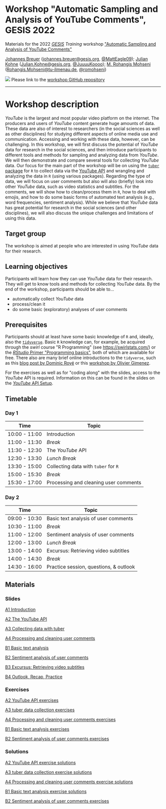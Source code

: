 # Workshop "Automatic Sampling and Analysis of YouTube Comments", GESIS 2022
Materials for the 2022 [*GESIS*](https://www.gesis.org/en/home/) *Training* workshop ["Automatic Sampling and Analysis of YouTube Comments"](https://training.gesis.org/?site=pDetails&child=full&pID=0x9BF8CE59341441148D9191B9CB54CA75)

[Johannes Breuer](https://www.johannesbreuer.com/) ([johannes.breuer@gesis.org](mailto:johannes.breuer@gesis.org), [\@MattEagle09](https://twitter.com/MattEagle09)); [Julian Kohne](https://www.juliankohne.com/) ([Julian.Kohne@gesis.org](mailto:Julian.Kohne@gesis.org), [\@JuuuuKoooo](https://twitter.com/JuuuuKoooo)); [M. Rohangis Mohseni](https://www.tu-ilmenau.de/en/media-psychology-and-media-design/team/dr-rohangis-mohseni/) ([Rohangis.Mohseni@tu-ilmenau.de](mailto:Rohangis.Mohseni@tu-ilmenau.de), [\@romohseni](https://twitter.com/romohseni))

[![](https://licensebuttons.net/l/by/3.0/80x15.png)](https://creativecommons.org/licenses/by/4.0/) 
Please link to the [workshop GitHub repository](https://github.com/jobreu/youtube-workshop-gesis-2022)

---

# Workshop description

*YouTube* is the largest and most popular video platform on the internet. The producers and users of *YouTube* content generate huge amounts of data. These data are also of interest to researchers (in the social sciences as well as other disciplines) for studying different aspects of online media use and communication. Accessing and working with these data, however, can be challenging. In this workshop, we will first discuss the potential of *YouTube* data for research in the social sciences, and then introduce participants to different tools and methods for sampling and analyzing data from *YouTube*. We will then demonstrate and compare several tools for collecting *YouTube* data. Our focus for the main part of the workshop will be on using the [`tuber` package](https://soodoku.github.io/tuber/) for `R` to collect data via the [YouTube API](https://developers.google.com/youtube) and wrangling and analyzing the data in `R` (using various packages). Regarding the type of data, we will focus on user comments but also will also (briefly) look into other *YouTube* data, such as video statistics and subtitles. For the comments, we will show how to clean/process them in `R`, how to deal with emojis, and how to do some basic forms of automated text analysis (e.g., word frequencies, sentiment analysis). While we believe that *YouTube* data has great potential for research in the social sciences (and other disciplines), we will also discuss the unique challenges and limitations of using this data.

## Target group

The workshop is aimed at people who are interested in using *YouTube* data for their research. 

## Learning objectives

Participants will learn how they can use *YouTube* data for their research. They will get to know tools and methods for collecting *YouTube* data. By the end of the workshop, participants should be able to...
- automatically collect *YouTube* data
- process/clean it
- do some basic (exploratory) analyses of user comments

## Prerequisites

Participants should at least have some basic knowledge of `R` and, ideally, also the [`tidyverse`](https://www.tidyverse.org/). Basic `R` knowledge can, for example, be acquired through the *swirl* course "R Programming" (see https://swirlstats.com/) or the [*RStudio* Primer "Programming basics"](https://rstudio.cloud/learn/primers/1.2), both of which are available for free. There also are many brief online introductions to the `tidyverse`, such as this [blog post by Dominic Royé](https://dominicroye.github.io/en/2020/a-very-short-introduction-to-tidyverse/) or this [workshop by Olivier Gimenez](https://oliviergimenez.github.io/intro_tidyverse/#1).

For the exercises as well as for "coding along" with the slides, access to the *YouTube* API is required. Information on this can be found in the slides on the [*YouTube* API Setup](https://jobreu.github.io/youtube-workshop-gesis-2022/slides/A0_YouTube_API_Setup/A0_YouTubeAPISetup.html).  

## Timetable

### Day 1

| Time          | Topic                                   |
| ------------- | --------------------------------------- |
| 10:00 - 11:00 | Introduction                            |
| 11:00 - 11:30 | *Break*                                 |
| 11:30 - 12:30 | The *YouTube* API                       | 
| 12:30 - 13:30 | *Lunch Break*                           | 
| 13:30 - 15:00 | Collecting data with `tuber` for `R`    | 
| 15:00 - 15:30 | *Break*                                 | 
| 15:30 - 17:00 | Processing and cleaning user comments   | 

### Day 2

| Time          | Topic                                   |
| ------------- | --------------------------------------- |
| 09:00 - 10:30 | Basic text analysis of user comments    |
| 10:30 - 11:00 | *Break*                                 |
| 11:00 - 12:00 | Sentiment analysis of user comments     | 
| 12:00 - 13:00 | *Lunch Break*                           | 
| 13:00 - 14:00 | Excursus: Retrieving video subtitles    | 
| 14:00 - 14:30 | *Break*                                 | 
| 14:30 - 16:00 | Practice session, questions, & outlook  | 

## Materials

### Slides

[A1 Introduction](https://jobreu.github.io/youtube-workshop-gesis-2022/slides/A1_Introduction/A1_Intro.html)             

[A2 The YouTube API](https://jobreu.github.io/youtube-workshop-gesis-2022/slides/A2_The_YouTube_API/A2_The_YouTube_API.html)

[A3 Collecting data with tuber](https://jobreu.github.io/youtube-workshop-gesis-2022/slides/A3_Collecting_data_with_tuber/A3_Collecting_data_with_the_tuber_package_for_R.html)

[A4 Processing and cleaning user comments](https://jobreu.github.io/youtube-workshop-gesis-2022/slides/A4_Processing_and_cleaning_user_comments/A4_Processing_and_Cleaning_User_Comments.html)

[B1 Basic text analysis](https://jobreu.github.io/youtube-workshop-gesis-2022/slides/B1_Basic_Text_Analysis/B1_Basic_Text_Analysis.html)

[B2 Sentiment analysis of user comments](https://jobreu.github.io/youtube-workshop-gesis-2022/slides/B2_Sentiment_Analysis_of_User_Comments/B2_Sentiment_Analysis_of_User_Comments.html)

[B3 Excursus: Retrieving video subtitles](https://jobreu.github.io/youtube-workshop-gesis-2022/slides/B3_Excursus_Retrieving_Video_Subtitles/B3_Retrieving_Video_Subtitles.html)

[B4 Outlook, Recap, Practice](https://jobreu.github.io/youtube-workshop-gesis-2022/slides/B4_Recap_Outlook_Practice/B4_Recap_Outlook_Practice.html)


### Exercises

[A2 YouTube API exercises](https://jobreu.github.io/youtube-workshop-gesis-2022/exercises/A2_The_Youtube_API_exercises_question.html)

[A3 tuber data collection exercises](https://jobreu.github.io/youtube-workshop-gesis-2022/exercises/A3_tuber_exercises_question.html)

[A4 Processing and cleaning user comments exercises](https://jobreu.github.io/youtube-workshop-gesis-2022/exercises/A4_Preprocessing_and_cleaning_data_exercises_question.html)

[B1 Basic text analysis exercises](https://jobreu.github.io/youtube-workshop-gesis-2022/exercises/B1_Basic_text_analysis_exercises_question.html)

[B2 Sentiment analysis of user comments exercises](https://jobreu.github.io/youtube-workshop-gesis-2022/exercises/B2_Sentiment_analysis_of_user_comments_exercises_question.html)

### Solutions

[A2 YouTube API exercise solutions](https://jobreu.github.io/youtube-workshop-gesis-2022/solutions/A2_The_Youtube_API_exercises_solution.html)

[A3 tuber data collection exercise solutions](https://jobreu.github.io/youtube-workshop-gesis-2022/solutions/A3_tuber_exercises_solution.html)

[A4 Processing and cleaning user comments exercise solutions](https://jobreu.github.io/youtube-workshop-gesis-2022/solutions/A4_Preprocessing_and_cleaning_data_exercises_solution.html)

[B1 Basic text analysis exercise solutions](https://jobreu.github.io/youtube-workshop-gesis-2022/solutions/B1_Basic_text_analysis_exercises_solution.html)

[B2 Sentiment analysis of user comments exercises](https://jobreu.github.io/youtube-workshop-gesis-2022/solutions/B2_Sentiment_analysis_of_user_comments_exercises_solution.html)